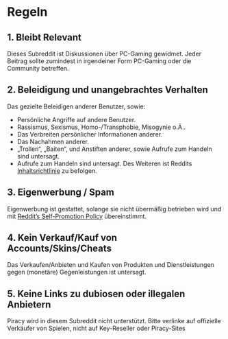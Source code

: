 # Regeln

## 1. Bleibt Relevant
Dieses Subreddit ist Diskussionen über PC-Gaming gewidmet. Jeder Beitrag sollte zumindest in irgendeiner Form PC-Gaming oder die Community betreffen.


## 2. Beleidigung und unangebrachtes Verhalten
Das gezielte Beleidigen anderer Benutzer, sowie:
- Persönliche Angriffe auf andere Benutzer.
- Rassismus, Sexismus, Homo-/Transphobie, Misogynie o.Ä..
- Das Verbreiten persönlicher Informationen anderer.
- Das Nachahmen anderer.
- „Trollen“, „Baiten“, und Anstiften anderer, sowie Aufrufe zum Handeln sind untersagt.
- Aufrufe zum Handeln sind untersagt. Des Weiteren ist Reddits [Inhaltsrichtlinie](https://www.redditinc.com/policies/content-policy) zu befolgen.


## 3. Eigenwerbung / Spam
Eigenwerbung ist gestattet, solange sie nicht übermäßig betrieben wird und mit [Reddit’s Self-Promotion Policy](https://www.reddit.com/wiki/selfpromotion) übereinstimmt.


## 4. Kein Verkauf/Kauf von Accounts/Skins/Cheats
Das Verkaufen/Anbieten und Kaufen von Produkten und Dienstleistungen gegen (monetäre) Gegenleistungen ist untersagt.


## 5. Keine Links zu dubiosen oder illegalen Anbietern
Piracy wird in diesem Subreddit nicht unterstützt. Bitte verlinke auf offizielle Verkäufer von Spielen, nicht auf Key-Reseller oder Piracy-Sites